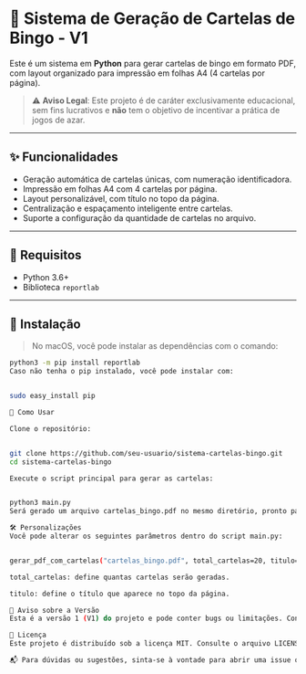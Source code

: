 # 🎲 Sistema de Geração de Cartelas de Bingo - V1

Este é um sistema em **Python** para gerar cartelas de bingo em formato PDF, com layout organizado para impressão em folhas A4 (4 cartelas por página).




> ⚠️ **Aviso Legal**: Este projeto é de caráter exclusivamente educacional, sem fins lucrativos e **não** tem o objetivo de incentivar a prática de jogos de azar.

---

## ✨ Funcionalidades

- Geração automática de cartelas únicas, com numeração identificadora.
- Impressão em folhas A4 com 4 cartelas por página.
- Layout personalizável, com título no topo da página.
- Centralização e espaçamento inteligente entre cartelas.
- Suporte a configuração da quantidade de cartelas no arquivo.

---

## 🧰 Requisitos

- Python 3.6+
- Biblioteca `reportlab`

---

## 💾 Instalação

> No macOS, você pode instalar as dependências com o comando:

```bash
python3 -m pip install reportlab
Caso não tenha o pip instalado, você pode instalar com:


sudo easy_install pip

🚀 Como Usar

Clone o repositório:


git clone https://github.com/seu-usuario/sistema-cartelas-bingo.git
cd sistema-cartelas-bingo

Execute o script principal para gerar as cartelas:


python3 main.py
Será gerado um arquivo cartelas_bingo.pdf no mesmo diretório, pronto para ser impresso.

🛠 Personalizações
Você pode alterar os seguintes parâmetros dentro do script main.py:


gerar_pdf_com_cartelas("cartelas_bingo.pdf", total_cartelas=20, titulo="BINGO ESCOLAR 2025")

total_cartelas: define quantas cartelas serão geradas.

titulo: define o título que aparece no topo da página.

🚧 Aviso sobre a Versão
Esta é a versão 1 (V1) do projeto e pode conter bugs ou limitações. Contribuições, sugestões e correções são muito bem-vindas!

📄 Licença
Este projeto é distribuído sob a licença MIT. Consulte o arquivo LICENSE para mais informações.

📬 Para dúvidas ou sugestões, sinta-se à vontade para abrir uma issue ou enviar um pull request!
